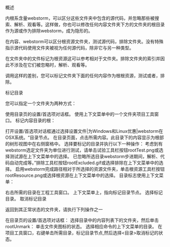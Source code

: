 概述

内根系含量webstorm，可以区分这些文件夹中包含的源代码，并忽略那些被搜索、解析、观看等。这样做，你也可以修改任何内容文件夹下方的文件夹的根目录作为源或作为排除webstorm，成为隐形的。

在内容、webstorm可以区分根资源文件夹，测试源代码，排除文件夹。没有特殊指示源代码使用文件夹被视为任何源代码，除非它与另一种类型。

在文件夹中的文件标记为根资源这可以参考相对于文件夹。排除文件夹的索引并因此不涉及在它们被忽略时，解析、观看等。

调用这样的差别，您可以标记文件夹下面的任何内容作为根根资源，测试或者，排除。

标记目录

您可以指定一个文件夹为两种方式：

使用目录页的设置/首选项对话框。
使用上下文菜单中的一个文件夹项目工具窗口。
标记内容目录的根：

打开设置/首选项对话框通过选择设置文件|为Windows和Linux优惠|webstorm在OSX系统。“目录节点。
在目录页面，点击所需内容。此目录下的内容显示为根部的树形视图中在右侧窗格中。
选择要标记的目录并执行以下一种操作：
考虑到有webstorm选定文件夹为单位进行测试，请单击试验工具栏按钮rootTest.png或选择测试源在上下文菜单中的选择。
已忽略所选目录webstorm步进期间，解析、代码自动完成等。”排除工具栏按钮rootExcluded.gif或选择排除在上下文菜单中的选择。
启用webstorm完成路径相对于所选择的资源文件夹，单击根资源工具栏按钮rootResource.png或选择根资源在上下文菜单中的选择。
目录标志使用上下文菜单：

右击所需的目录在工程工具窗口。
上下文菜单上，指向标记目录节点。
选择<Status>标记目录。
取消标记目录

返回到其正常状态的文件夹，请执行下列操作之一

在目录页的设置/首选项对话框：
选择目录中的内容列表下的文件夹，然后单击rootUnmark：
单击文件夹图标的状态。
选择相应命令的上下文菜单的目录。
在项目工具窗口，右键单击所需目录，标记目录节点,然后选择<目录>取消标记的状态。